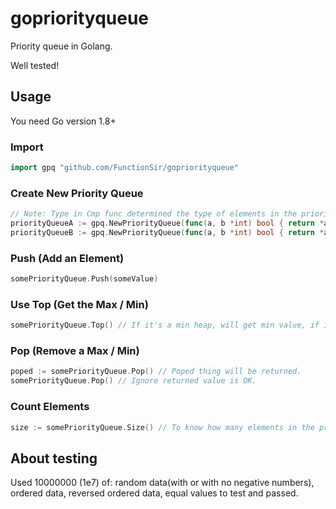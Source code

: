 <!--
 * @Author: FunctionSir
 * @License: AGPLv3
 * @Date: 2025-04-22 16:22:12
 * @LastEditTime: 2025-04-22 22:36:51
 * @LastEditors: FunctionSir
 * @Description: -
 * @FilePath: /gopriorityqueue/README.md
-->

# gopriorityqueue

Priority queue in Golang.

Well tested!

## Usage

You need Go version 1.8+

### Import

``` go
import gpq "github.com/FunctionSir/gopriorityqueue"
```

### Create New Priority Queue

``` go
// Note: Type in Cmp func determined the type of elements in the priority queue.
priorityQueueA := gpq.NewPriorityQueue(func(a, b *int) bool { return *a <= *b }) // A min heap, roots <= leaves
priorityQueueB := gpq.NewPriorityQueue(func(a, b *int) bool { return *a >= *b }) // A max heap, roots >= leaves
```

### Push (Add an Element)

``` go
somePriorityQueue.Push(someValue)
```

### Use Top (Get the Max / Min)

``` go
somePriorityQueue.Top() // If it's a min heap, will get min value, if it's a max heap, max value.
```

### Pop (Remove a Max / Min)

``` go
poped := somePriorityQueue.Pop() // Poped thing will be returned.
somePriorityQueue.Pop() // Ignore returned value is OK.
```

### Count Elements

``` go
size := somePriorityQueue.Size() // To know how many elements in the priority queue.
```

## About testing

Used 10000000 (1e7) of: random data(with or with no negative numbers), ordered data, reversed ordered data, equal values to test and passed.
